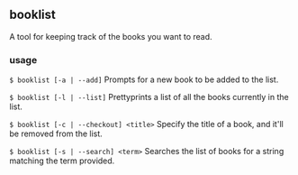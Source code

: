 ## booklist

A tool for keeping track of the books you want to read.

### usage

`$ booklist [-a | --add]` Prompts for a new book to be added to the list.

`$ booklist [-l | --list]` Prettyprints a list of all the books currently in the list.

`$ booklist [-c | --checkout] <title>` Specify the title of a book, and it'll be removed from the list.

`$ booklist [-s | --search] <term>` Searches the list of books for a string matching the term provided.